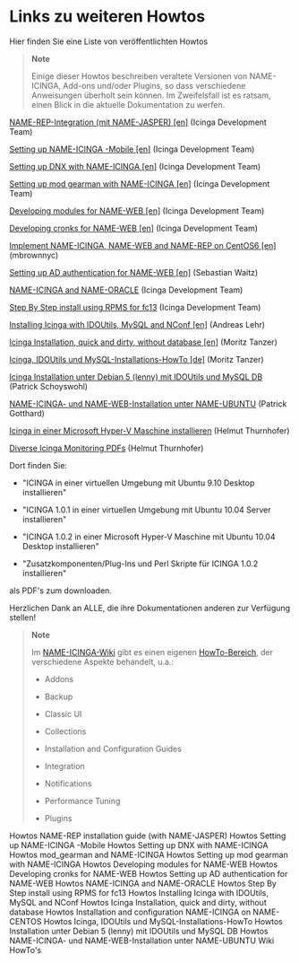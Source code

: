 Links zu weiteren Howtos
========================

Hier finden Sie eine Liste von veröffentlichten Howtos

> **Note**
>
> Einige dieser Howtos beschreiben veraltete Versionen von NAME-ICINGA,
> Add-ons und/oder Plugins, so dass verschiedene Anweisungen überholt
> sein können. Im Zweifelsfall ist es ratsam, einen Blick in die
> aktuelle Dokumentation zu werfen.

[NAME-REP-Integration (mit NAME-JASPER)
[en]](https://wiki.icinga.org/display/howtos/Icinga+Web+Reporting+Integration)
(Icinga Development Team)

[Setting up NAME-ICINGA -Mobile
[en]](https://wiki.icinga.org/display/howtos/Setting+up+Icinga+Mobile)
(Icinga Development Team)

[Setting up DNX with NAME-ICINGA
[en]](https://wiki.icinga.org/display/howtos/Setting+up+DNX+with+Icinga)
(Icinga Development Team)

[Setting up mod gearman with NAME-ICINGA
[en]](https://wiki.icinga.org/display/howtos/Setting+up+mod+gearman+with+Icinga)
(Icinga Development Team)

[Developing modules for NAME-WEB
[en]](https://wiki.icinga.org/display/Dev/Developing+modules+for+Icinga-Web)
(Icinga Development Team)

[Developing cronks for NAME-WEB
[en]](https://wiki.icinga.org/display/Dev/Developing+cronks+for+Icinga-Web)
(Icinga Development Team)

[Implement NAME-ICINGA, NAME-WEB and NAME-REP on CentOS6
[en]](http://mbrownnyc.wordpress.com/technology-solutions/reliability-monitoring-solution/implement-icinga-on-centos6-with-selinux/)
(mbrownnyc)

[Setting up AD authentication for NAME-WEB
[en]](https://wiki.icinga.org/display/howtos/Beginner+-+Setting+up+active+directory+authenticationfor+icinga-web)
(Sebastian Waitz)

[NAME-ICINGA and
NAME-ORACLE](https://wiki.icinga.org/display/howtos/Icinga+and+Oracle+Part1+-+Installing+Oracle)
(Icinga Development Team)

[Step By Step install using RPMS for
fc13](https://wiki.icinga.org/display/howtos/Step+By+Step+install+using+RPMS+for+fc13)
(Icinga Development Team)

[Installing Icinga with IDOUtils, MySQL and NConf
[en]](http://andreas-lehr.com/blog/archives/232-Installing-Icinga-1.0-with-IDOUtils-and-NConf.html)
(Andreas Lehr)

[Icinga Installation, quick and dirty, without database
[en]](http://www.root-on-fire.com/2009/12/17/quick-dirty-icinga-1-0-installation/)
(Moritz Tanzer)

[Icinga, IDOUtils und MySQL-Installations-HowTo
[de]](http://www.root-on-fire.com/2010/02/16/howto-icinga-und-idoutils-mit-mysql-installieren/)
(Moritz Tanzer)

[Icinga Installation unter Debian 5 (lenny) mit IDOUtils und MySQL
DB](http://www.sysadminslife.com/linux/icinga-open-source-monitoring-installation-unter-debian-5-lenny-mit-idoutils-und-mysql-datenbank/)
(Patrick Schoyswohl)

[NAME-ICINGA- und NAME-WEB-Installation unter
NAME-UBUNTU](http://www.techspread.de/6413/icinga-mit-neuem-webinterface-unter-ubuntu-installieren)
(Patrick Gotthard)

[Icinga in einer Microsoft Hyper-V Maschine
installieren](http://www.thurnhofer.net/index.php?option=com_content&view=article&id=113:icinga-102-in-einer-microsoft-hyper-v-maschine-installieren&catid=36:blog&Itemid=41)
(Helmut Thurnhofer)

[Diverse Icinga Monitoring
PDFs](http://www.thurnhofer.net/index.php?option=com_content&view=article&id=84&Itemid=68)
(Helmut Thurnhofer)

Dort finden Sie:

-   "ICINGA in einer virtuellen Umgebung mit Ubuntu 9.10 Desktop
    installieren"

-   "ICINGA 1.0.1 in einer virtuellen Umgebung mit Ubuntu 10.04 Server
    installieren"

-   "ICINGA 1.0.2 in einer Microsoft Hyper-V Maschine mit Ubuntu 10.04
    Desktop installieren"

-   "Zusatzkomponenten/Plug-Ins und Perl Skripte für ICINGA 1.0.2
    installieren"

als PDF's zum downloaden.

Herzlichen Dank an ALLE, die ihre Dokumentationen anderen zur Verfügung
stellen!

> **Note**
>
> Im [NAME-ICINGA-Wiki](www.icinga.org) gibt es einen eigenen
> [HowTo-Bereich](https://wiki.icinga.org/display/howtos/Home), der
> verschiedene Aspekte behandelt, u.a.:
>
> -   Addons
>
> -   Backup
>
> -   Classic UI
>
> -   Collections
>
> -   Installation and Configuration Guides
>
> -   Integration
>
> -   Notifications
>
> -   Performance Tuning
>
> -   Plugins
>
Howtos
NAME-REP installation guide (with NAME-JASPER)
Howtos
Setting up NAME-ICINGA -Mobile
Howtos
Setting up DNX with NAME-ICINGA
Howtos
mod\_gearman and NAME-ICINGA
Howtos
Setting up mod gearman with NAME-ICINGA
Howtos
Developing modules for NAME-WEB
Howtos
Developing cronks for NAME-WEB
Howtos
Setting up AD authentication for NAME-WEB
Howtos
NAME-ICINGA and NAME-ORACLE
Howtos
Step By Step install using RPMS for fc13
Howtos
Installing Icinga with IDOUtils, MySQL and NConf
Howtos
Icinga Installation, quick and dirty, without database
Howtos
Installation and configuration NAME-ICINGA on NAME-CENTOS
Howtos
Icinga, IDOUtils und MySQL-Installations-HowTo
Howtos
Installation unter Debian 5 (lenny) mit IDOUtils und MySQL DB
Howtos
NAME-ICINGA- und NAME-WEB-Installation unter NAME-UBUNTU
Wiki
HowTo's
